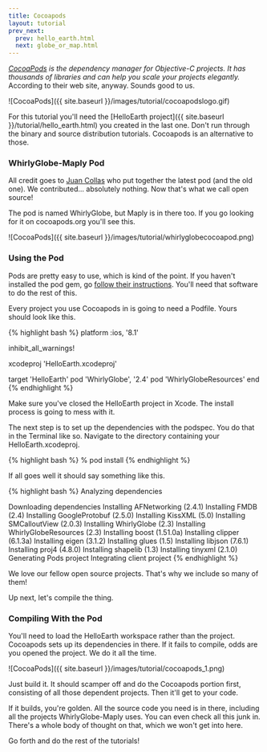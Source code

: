 ```yaml
---
title: Cocoapods
layout: tutorial
prev_next:
  prev: hello_earth.html
  next: globe_or_map.html
---
```


_<a href= "http://cocoapods.org/" target="_blank">CocoaPods</a> is the dependency manager for Objective-C projects. It has thousands of libraries and can help you scale your projects elegantly._  According to their web site, anyway.  Sounds good to us.

![CocoaPods]({{ site.baseurl }}/images/tutorial/cocoapodslogo.gif)

For this tutorial you'll need the [HelloEarth project]({{ site.baseurl }}/tutorial/hello_earth.html) you created in the last one.  Don't run through the binary and source distribution tutorials.  Cocoapods is an alternative to those.

### WhirlyGlobe-Maply Pod

All credit goes to <a href= "https://github.com/jcollas" target="_blank">Juan Collas</a> who put together the latest pod (and the old one).  We contributed... absolutely nothing.  Now that's what we call open source!

The pod is named WhirlyGlobe, but Maply is in there too.  If you go looking for it on cocoapods.org you'll see this.

![CocoaPods]({{ site.baseurl }}/images/tutorial/whirlyglobecocoapod.png)

### Using the Pod

Pods are pretty easy to use, which is kind of the point.  If you haven't installed the pod gem, go <a href= "http://guides.cocoapods.org/using/getting-started.html#getting-started" target="_blank">follow their instructions</a>.  You'll need that software to do the rest of this.

Every project you use Cocoapods in is going to need a Podfile.  Yours should look like this.

{% highlight bash %}
platform :ios, '8.1'

inhibit_all_warnings!

xcodeproj 'HelloEarth.xcodeproj'

target 'HelloEarth'
	pod 'WhirlyGlobe', '2.4'
	pod 'WhirlyGlobeResources'
end
{% endhighlight %}

Make sure you've closed the HelloEarth project in Xcode.  The install process is going to mess with it.  

The next step is to set up the dependencies with the podspec.  You do that in the Terminal like so.  Navigate to the directory containing your HelloEarth.xcodeproj.

{% highlight bash %}
% pod install
{% endhighlight %}

If all goes well it should say something like this.

{% highlight bash %}
Analyzing dependencies

Downloading dependencies
Installing AFNetworking (2.4.1)
Installing FMDB (2.4)
Installing GoogleProtobuf (2.5.0)
Installing KissXML (5.0)
Installing SMCalloutView (2.0.3)
Installing WhirlyGlobe (2.3)
Installing WhirlyGlobeResources (2.3)
Installing boost (1.51.0a)
Installing clipper (6.1.3a)
Installing eigen (3.1.2)
Installing glues (1.5)
Installing libjson (7.6.1)
Installing proj4 (4.8.0)
Installing shapelib (1.3)
Installing tinyxml (2.1.0)
Generating Pods project
Integrating client project
{% endhighlight %}

We love our fellow open source projects.  That's why we include so many of them!

Up next, let's compile the thing.

### Compiling With the Pod

You'll need to load the HelloEarth workspace rather than the project.  Cocoapods sets up its dependencies in there.  If it fails to compile, odds are you opened the project.  We do it all the time.

![CocoaPods]({{ site.baseurl }}/images/tutorial/cocoapods_1.png)

Just build it.  It should scamper off and do the Cocoapods portion first, consisting of all those dependent projects.  Then it'll get to your code.

If it builds, you're golden.  All the source code you need is in there, including all the projects WhirlyGlobe-Maply uses.  You can even check all this junk in.  There's a whole body of thought on that, which we won't get into here.

Go forth and do the rest of the tutorials!
